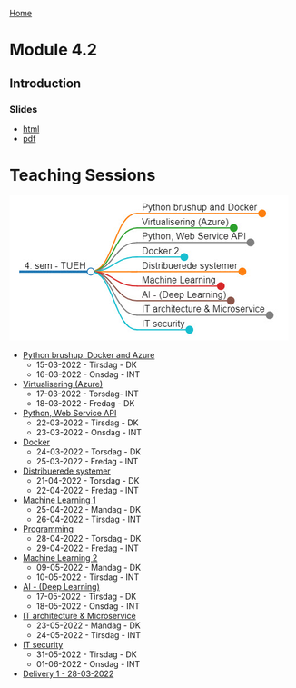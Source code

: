 [Home](../README.md)
# Module 4.2

## Introduction

### Slides
- [html](./introduction.html)
- [pdf](./introduction.pdf)

# Teaching Sessions

![](./image/oversigt.jpg)

- [Python brushup, Docker and Azure](./01-Python-brushup_and_Docker_1/README.md)
    - 15-03-2022 - Tirsdag - DK
    - 16-03-2022 - Onsdag - INT
- [Virtualisering (Azure)](./02-Virtualisering/README.md)
    - 17-03-2022 - Torsdag- INT
    - 18-03-2022 - Fredag - DK
- [Python, Web Service API](./03-Python_WebService_API/README.md)
    - 22-03-2022 - Tirsdag - DK
    - 23-03-2022 - Onsdag - INT
- [Docker](./04-Docker_2/README.md)
    - 24-03-2022 - Torsdag - DK
    - 25-03-2022 - Fredag - INT
- [Distribuerede systemer](./05-Distribuerede_systemer/README.md)
    - 21-04-2022 - Torsdag - DK
    - 22-04-2022 - Fredag - INT
- [Machine Learning 1](./06-Machine_Learning_1/README.md)
    - 25-04-2022 - Mandag - DK
    - 26-04-2022 - Tirsdag - INT
- [Programming]()
    - 28-04-2022 - Torsdag - DK
    - 29-04-2022 - Fredag - INT
- [Machine Learning 2](./07-Machine_Learning_2/README.md)
    - 09-05-2022 - Mandag - DK
    - 10-05-2022 - Tirsdag - INT
- [AI - (Deep Learning)](./08-AI_DeepLearning/AI-DeepLearning.md)
    - 17-05-2022 - Tirsdag - DK
    - 18-05-2022 - Onsdag - INT
- [IT architecture & Microservice](./09-IT_architecture_Microservice/IT-architecture-Microservices.md)
    - 23-05-2022 - Mandag - DK
    - 24-05-2022 - Tirsdag - INT
- [IT security](./10-IT_security/IT-security.md)
    - 31-05-2022 - Tirsdag - DK
    - 01-06-2022 - Onsdag - INT
- [Delivery 1 - 28-03-2022](./11-Delivery/Delivery_1.md)
